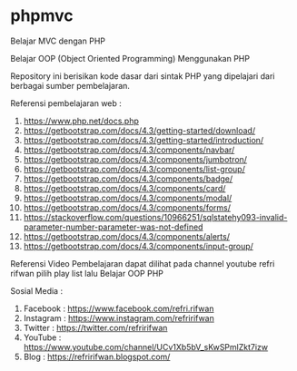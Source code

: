 # phpmvc
Belajar MVC dengan PHP

Belajar OOP (Object Oriented Programming) Menggunakan PHP

Repository ini berisikan kode dasar dari sintak PHP yang dipelajari dari berbagai sumber pembelajaran.

Referensi pembelajaran web :
1. https://www.php.net/docs.php
2. https://getbootstrap.com/docs/4.3/getting-started/download/
3. https://getbootstrap.com/docs/4.3/getting-started/introduction/
4. https://getbootstrap.com/docs/4.3/components/navbar/
5. https://getbootstrap.com/docs/4.3/components/jumbotron/
6. https://getbootstrap.com/docs/4.3/components/list-group/
7. https://getbootstrap.com/docs/4.3/components/badge/
8. https://getbootstrap.com/docs/4.3/components/card/
9. https://getbootstrap.com/docs/4.3/components/modal/
10. https://getbootstrap.com/docs/4.3/components/forms/
11. https://stackoverflow.com/questions/10966251/sqlstatehy093-invalid-parameter-number-parameter-was-not-defined
12. https://getbootstrap.com/docs/4.3/components/alerts/
13. https://getbootstrap.com/docs/4.3/components/input-group/

Referensi Video Pembelajaran dapat dilihat pada channel youtube refri rifwan pilih play list lalu Belajar OOP PHP

Sosial Media :
1. Facebook : https://www.facebook.com/refri.rifwan
2. Instagram : https://www.instagram.com/refririfwan
3. Twitter : https://twitter.com/refririfwan
4. YouTube : https://www.youtube.com/channel/UCv1Xb5bV_sKwSPmlZkt7izw
5. Blog : https://refririfwan.blogspot.com/